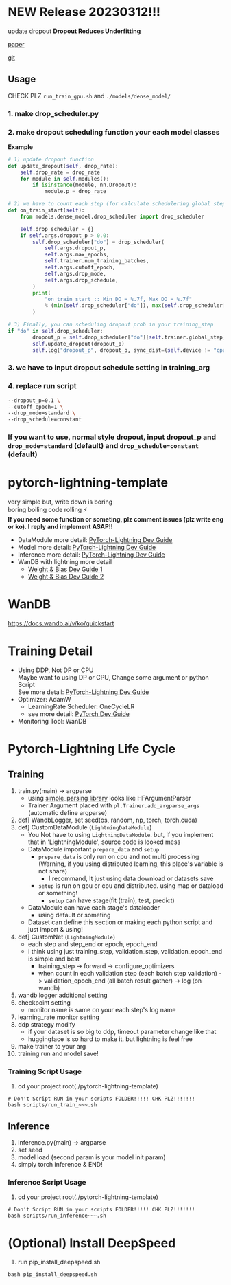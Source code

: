 # NEW Release 20230312!!!

update dropout **Dropout Reduces Underfitting**

[paper](https://arxiv.org/abs/2303.01500)

[git](https://github.com/facebookresearch/dropout)

## Usage

CHECK PLZ `run_train_gpu.sh` and `./models/dense_model/`

### 1. make drop_scheduler.py

### 2. make dropout scheduling function your each model classes

**Example**

```python
# 1) update dropout function
def update_dropout(self, drop_rate):
    self.drop_rate = drop_rate
    for module in self.modules():
        if isinstance(module, nn.Dropout):
            module.p = drop_rate

# 2) we have to count each step (for calculate schedulering global steps)
def on_train_start(self):
    from models.dense_model.drop_scheduler import drop_scheduler

    self.drop_scheduler = {}
    if self.args.dropout_p > 0.0:
        self.drop_scheduler["do"] = drop_scheduler(
            self.args.dropout_p,
            self.args.max_epochs,
            self.trainer.num_training_batches,
            self.args.cutoff_epoch,
            self.args.drop_mode,
            self.args.drop_schedule,
        )
        print(
            "on_train_start :: Min DO = %.7f, Max DO = %.7f"
            % (min(self.drop_scheduler["do"]), max(self.drop_scheduler["do"]))
        )

# 3) Finally, you can scheduling dropout prob in your training_step
if "do" in self.drop_scheduler:
        dropout_p = self.drop_scheduler["do"][self.trainer.global_step]
        self.update_dropout(dropout_p)
        self.log("dropout_p", dropout_p, sync_dist=(self.device != "cpu"))
```

### 3. we have to input dropout schedule setting in training_arg

### 4. replace run script

``` bash
--dropout_p=0.1 \
--cutoff_epoch=1 \
--drop_mode=standard \
--drop_schedule=constant
```



### If you want to use, normal style dropout, input dropout_p and `drop_mode=standard` (default) and `drop_schedule=constant` (default)

# pytorch-lightning-template

very simple but, write down is boring </br>
boring boiling code rolling ⚡ </br>
**If you need some function or someting, plz comment issues (plz write eng or ko). I reply and implement ASAP!!** </br>

- DataModule more detail: [PyTorch-Lightning Dev Guide](https://pytorch-lightning.readthedocs.io/en/stable/data/datamodule.html)
- Model more detail: [PyTorch-Lightning Dev Guide](https://pytorch-lightning.readthedocs.io/en/stable/common/lightning_module.html)
- Inference more detail: [PyTorch-Lightning Dev Guide](https://pytorch-lightning.readthedocs.io/en/stable/deploy/production_intermediate.html)
- WanDB with lightning more detail
  - [Weight & Bias Dev Guide 1](https://wandb.ai/wandb_fc/korean/reports/Weights-Biases-Pytorch-Lightning---VmlldzozNzAxOTg)
  - [Weight & Bias Dev Guide 2](https://docs.wandb.ai/guides/integrations/lightning)

# WanDB

https://docs.wandb.ai/v/ko/quickstart

# Training Detail

- Using DDP, Not DP or CPU</br>
  Maybe want to using DP or CPU, Change some argument or python Script</br>
  See more detail: [PyTorch-Lightning Dev Guide](https://pytorch-lightning.readthedocs.io/en/stable/accelerators/gpu_intermediate.html)
- Optimizer: AdamW
  - LearningRate Scheduler: OneCycleLR
  - see more detail: [PyTorch Dev Guide](https://pytorch.org/docs/stable/optim.html)
- Monitoring Tool: WanDB

# Pytorch-Lightning Life Cycle

## Training

1. train.py(main) -> argparse
   - using [simple_parsing library](https://github.com/lebrice/SimpleParsing) looks like HFArgumentParser
   - Trainer Argument placed with `pl.Trainer.add_argparse_args` (automatic define argparse)
2. def] WandbLogger, set seed(os, random, np, torch, torch.cuda)
3. def] CustomDataModule (`LightningDataModule`)
   - You Not have to using `LightningDataModule`. but, if you implement that in 'LightningModule', source code is looked mess
   - DataModule important `prepare_data` and `setup`
     - `prepare_data` is only run on cpu and not multi processing (Warning, if you using distributed learning, this place's variable is not share)
       - I recommand, It just using data download or datasets save
     - `setup` is run on gpu or cpu and distributed. using map or dataload or something!
       - `setup` can have stage(fit (train), test, predict)
   - DataModule can have each stage's dataloader
     - using default or someting
   - Dataset can define this section or making each python script and just import & using!
4. def] CustomNet (`LightningModule`)
   - each step and step_end or epoch, epoch_end
   - i think using just training_step, validation_step, validation_epoch_end is simple and best
     - training_step -> forward -> configure_optimizers
     - when count in each validation step (each batch step validation) -> validation_epoch_end (all batch result gather) -> log (on wandb)
5. wandb logger additional setting
6. checkpoint setting
   - monitor name is same on your each step's log name
7. learning_rate monitor setting
8. ddp strategy modify
   - if your dataset is so big to ddp, timeout parameter change like that
   - huggingface is so hard to make it. but lightning is feel free
9. make trainer to your arg
10. training run and model save!

### Training Script Usage

1. cd your project root(./pytorch-lightning-template)

```
# Don't Script RUN in your scripts FOLDER!!!!! CHK PLZ!!!!!!!
bash scripts/run_train_~~~.sh
```

## Inference

1. inference.py(main) -> argparse
2. set seed
3. model load (second param is your model init param)
4. simply torch inference & END!

### Inference Script Usage

1. cd your project root(./pytorch-lightning-template)

```
# Don't Script RUN in your scripts FOLDER!!!!! CHK PLZ!!!!!!!
bash scripts/run_inference~~~.sh
```

# (Optional) Install DeepSpeed

1. run pip_install_deepspeed.sh

```
bash pip_install_deepspeed.sh
```